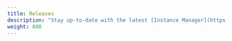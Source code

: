 ```yaml
---
title: Releases
description: "Stay up-to-date with the latest [Instance Manager](https://www.nginx.com/products/nginx-instance-manager/) release."
weight: 800
---
```


